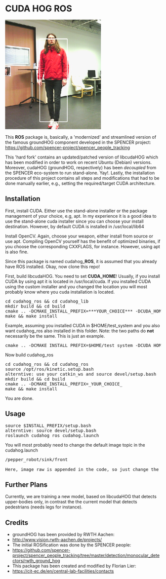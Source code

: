 # CUDA HOG ROS

![cuda_hog_ros_image](https://github.com/warp1337/cudahog_ros/blob/master/cuda_hog.png)

This **ROS** package is, basically, a 'modernized' and streamlined version
of the famous groundHOG component developed in the SPENCER project:
https://github.com/spencer-project/spencer_people_tracking

This 'hard fork' contains an updated/patched version of 
libcudaHOG which has been modified in order to work on recent Ubuntu 
(Debian) versions. Moreover, cudaHOG (groundHOG, respectively) has 
been *decoupled* from the SPENCER eco-system to run stand-alone. Yay!.
Lastly, the installation procedure of this project contains all steps 
and modifications that had to be done manually earlier, e.g., 
setting the required/target CUDA architecture.

## Installation

First, install CUDA. Either use the stand-alone installer or the
package management of your choice, e.g, apt. In my experience it 
is a good idea to use the stand-alone cuda installer since you can 
choose your install destination. However, by default CUDA is
installed in /usr/local/lib64

Install OpenCV. Again, choose your weapon, either install from source
or use apt. Compiling OpenCV yourself has the benefit of optimized
binaries, if you choose the corresponding CXXFLAGS, for instance. 
However, using apt is also fine.

Since this package is named cudahog_**ROS**, it is assumed that you already 
have ROS installed. Okay, now clone this repo!

First, build libcudaHOG. You need to set **CUDA_HOME**! Usually, if you
install CUDA by using apt it is located in /usr/local/cuda. If you
installed CUDA using the custom installer and you changed the location
you will most probably know where you cuda installation is located.

<pre>
cd cudahog_ros && cd cudahog_lib
mkdir build && cd build
cmake .. -DCMAKE_INSTALL_PREFIX=***YOUR_CHOICE*** -DCUDA_HOME=***WHERE_CUDA_IS_INSTALLED***
make && make install
</pre>

Example, assuming you installed CUDA in $HOME/test_system and you also want
cudahog_ros also installed in this folder. Note: the two paths do **not** necessarily
be the same. This is just an example.

<pre>
cmake .. -DCMAKE_INSTALL_PREFIX=$HOME/test_system -DCUDA_HOME=$HOME/test_system
</pre>

Now build cudahog_ros

<pre>
cd cudahog_ros && cd cudahog_ros
source /opt/ros/kinetic.setup.bash
alterntive: use your catkin_ws and source devel/setup.bash
mkdir build && cd build
cmake .. -DCMAKE_INSTALL_PREFIX=_YOUR_CHOICE_
make && make install
</pre>

You are done.

## Usage

<pre>
source $INSTALL_PREFIX/setup.bash
alterntive: source devel/setup.bash
roslaunch cudahog_ros cudahog.launch
</pre>

You will most probably need to change the default image topic
in the cudahog.launch

<pre>
/pepper_robot/sink/front

Here, image_raw is appended in the code, so just change the prefix...
</pre>

## Further Plans

Currently, we are training a new model, based on libcudaHOG that
detects upper-bodies only, in contrast the the current model that
detects pedestrians (needs legs for instance).

## Credits
 
 - groundHOG has been provided by RWTH Aachen: 
 - http://www.vision.rwth-aachen.de/projects/
 - The initial ROSification was done by the SPENCER people: 
 - https://github.com/spencer-project/spencer_people_tracking/tree/master/detection/monocular_detectors/rwth_ground_hog
 - This package has been created and modified by Florian Lier: 
 - https://cit-ec.de/en/central-lab-facilities/contacts